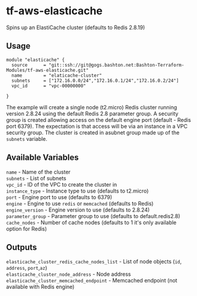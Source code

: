 # tf-aws-elasticache

Spins up an ElastiCache cluster (defaults to Redis 2.8.19)

## Usage

```
module "elasticache" {
  source      = "git::ssh://git@gogs.bashton.net:Bashton-Terraform-Modules/tf-aws-elasticache.git"
  name        = "elaticache-cluster"
  subnets     = ["172.16.0.0/24","172.16.0.1/24","172.16.0.2/24"]
  vpc_id      = "vpc-00000000"

}
```

The example will create a single node (t2.micro) Redis cluster running version
2.8.24 using the default Redis 2.8 parameter group. A security group is created
allowing access on the default engine port (default - Redis port 6379). The
expectation is that access will be via an instance in a VPC security group.
The cluster is created in asubnet group made up of the `subnets` variable.

## Available Variables
`name` - Name of the cluster  
`subnets` - List of subnets   
`vpc_id` - ID of the VPC to create the cluster in  
`instance_type` - Instance type to use (defaults to t2.micro)  
`port` - Engine port to use (defaults to 6379)  
`engine` - Engine to use `redis` or `memcached` (defaults to Redis)  
`engine_version` - Engine version to use (defaults to 2.8.24)  
`parameter_group` - Parameter group to use (defaults to default.redis2.8)  
`cache_nodes` - Number of cache nodes (defaults to 1 it's only available option
for Redis)  

## Outputs  
`elasticache_cluster_redis_cache_nodes_list` - List of node objects (`id`, `address`, `port`,`az`)  
`elasticache_cluster_node_address` - Node address  
`elasticache_cluster_memcached_endpoint` - Memcached endpoint (not available with Redis engine)  
